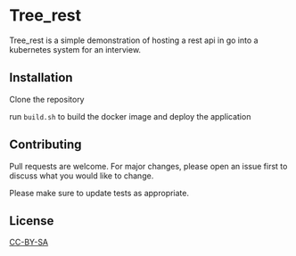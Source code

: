 # Tree_rest

Tree_rest is a simple demonstration of hosting a rest api in go into a kubernetes system for an interview.

## Installation
Clone the repository

run `build.sh` to build the docker image and deploy the application 

## Contributing
Pull requests are welcome. For major changes, please open an issue first to discuss what you would like to change.

Please make sure to update tests as appropriate.

## License
[CC-BY-SA](http://creativecommons.org/licenses/by-sa/4.0)
